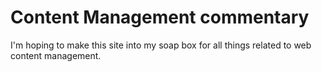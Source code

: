 # Content Management commentary

I'm hoping to make this site into my soap box for all things related to web content management.